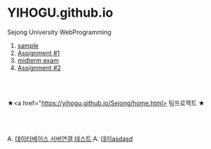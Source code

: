 # YIHOGU.github.io
Sejong University WebProgramming
1. <a href="https://yihogu.github.io/sample/"> sample </a>
2. <a href="https://yihogu.github.io/assignment1/assignment1/home.html"> Assignment #1 </a>
3. <a href="https://yihogu.github.io/WebProgrammingMID/Midterm_14011069/home.html"> midterm exam </a>
4. <a href="https://yihogu.github.io/assignment2/assignment2/home.html"> Assignment #2 </a>




<br>
<br>


★<a href="https://yihogu.github.io/Sejong/home.html> 팀프로젝트 </a>★




<br>
<br>



A. <a href="https://yihogu.github.io/Sejong_Duck_SNS/home.html"> 데이터베이스 서버연결 테스트 </a>
A. <a href="https://yihogu.github.io/server_test/form.html"> 데이asdasd </a>
